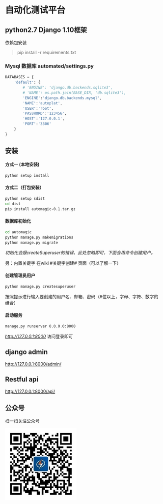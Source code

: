 # 自动化测试平台 
## python2.7 Django 1.10框架

依赖包安装

> pip install -r requirements.txt

### Mysql 数据库 automated/settings.py
```python
DATABASES = {
    'default': {
        # 'ENGINE': 'django.db.backends.sqlite3',
        # 'NAME': os.path.join(BASE_DIR, 'db.sqlite3'),
        'ENGINE':'django.db.backends.mysql',
        'NAME':'autoplat',
        'USER':'root',
        'PASSWORD':'123456',
        'HOST':'127.0.0.1',
        'PORT':'3306'
    }
}
```


## 安装
#### 方式一 (本地安装)
```bash
python setup install
```
#### 方式二（打包安装）
```bash
python setup sdist
cd dist
pip install automagic-0.1.tar.gz
```
#### 数据库初始化
```bash
cd automagic
python manage.py makemigrations
python manage.py migrate
```
_初始化会报createSuperuser的错误，此处忽略即可，下面会用命令创建用户。_

另：内置关键字 在wiki #关键字创建# 页面（可以了解一下）

#### 创建管理员用户
```bash
python manage.py createsuperuser
```
按照提示进行输入要创建的用户名、邮箱、密码（8位以上，字母、字符、数字的组合）

#### 启动服务
```bash
manage.py runserver 0.0.0.0:8000
```
_http://127.0.0.1:8000_   访问登录即可

## django admin 
http://127.0.0.1:8000/admin/

## Restful api
http://127.0.0.1:8000/api/


## 公众号
扫一扫关注公众号

![开源优测](公众号.jpg)
